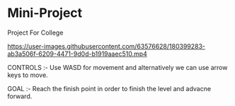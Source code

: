 # Mini-Project
 Project For College


https://user-images.githubusercontent.com/63576628/180399283-ab3a506f-6209-4471-9d0d-b1919aaec510.mp4



CONTROLS :- 
Use WASD for movement and alternatively we can use arrow keys to move.

GOAL :- 
Reach the finish point in order to finish the level and advacne forward.
